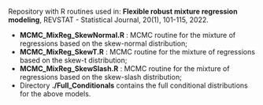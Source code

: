 Repository with R routines used in:
**Flexible robust mixture regression modeling**, REVSTAT - Statistical Journal, 20(1), 101-115, 2022.

- **MCMC_MixReg_SkewNormal.R** : MCMC routine for the mixture of regressions based on the skew-normal distribution;
- **MCMC_MixReg_SkewT.R** : MCMC routine for the mixture of regressions based on the skew-t distribution;
- **MCMC_MixReg_SkewSlash.R** : MCMC routine for the mixture of regressions based on the skew-slash distribution;
- Directory **./Full_Conditionals** contains the full conditional distributions for the above models.
